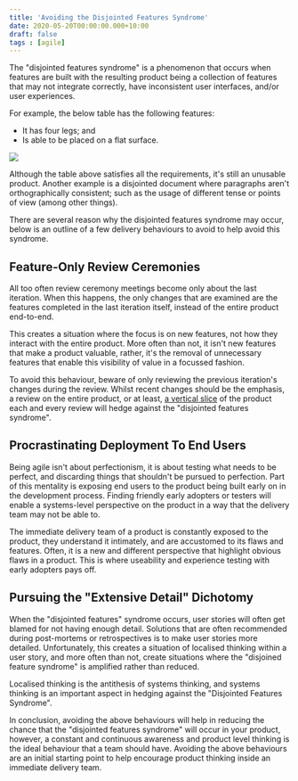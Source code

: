 ```yaml
---
title: 'Avoiding the Disjointed Features Syndrome'
date: 2020-05-20T00:00:00.000+10:00
draft: false
tags : [agile]
---
```


The "disjointed features syndrome" is a phenomenon that occurs when features
are built with the resulting product being a collection of features that may
not integrate correctly, have inconsistent user interfaces, and/or user
experiences.

For example, the below table has the following features:

- It has four legs; and
- Is able to be placed on a flat surface.

![](/images/table.png)

Although the table above satisfies all the requirements, it's still an
unusable product. Another example is a disjointed document where paragraphs
aren't orthographically consistent; such as the usage of different tense or
points of view (among other things).

There are several reason why the disjointed features syndrome may occur,
below is an outline of a few delivery behaviours to avoid to help
avoid this syndrome.

## Feature-Only Review Ceremonies

All too often review ceremony meetings become only about the last iteration.
When this happens, the only changes that are examined are the features completed
in the last iteration itself, instead of the entire product end-to-end.

This creates a situation where the focus is on new features, not how they
interact with the entire product. More often than not, it isn't new features
that make a product valuable, rather, it's the removal of unnecessary features
that enable this visibility of value in a focussed fashion.

To avoid this behaviour, beware of only reviewing the previous iteration's
changes during the review. Whilst recent changes should be the emphasis, a
review on the entire product, or at least, [a vertical slice](https://en.wikipedia.org/wiki/Vertical_slice) of the product each and every review will hedge against the "disjointed features syndrome".

## Procrastinating Deployment To End Users

Being agile isn't about perfectionism, it is about testing what needs to be
perfect, and discarding things that shouldn't be pursued to perfection.
Part of this mentality is exposing end users to the product being built early
on in the development process. Finding friendly early adopters or testers will
enable a systems-level perspective on the product in a way that the delivery
team may not be able to.

The immediate delivery team of a product is constantly exposed to the product,
they understand it intimately, and are accustomed to its flaws and features.
Often, it is a new and different perspective that highlight obvious flaws in
a product. This is where useability and experience testing with early adopters
pays off.

## Pursuing the "Extensive Detail" Dichotomy

When the "disjointed features" syndrome occurs, user stories will often get
blamed for not having enough detail. Solutions that are often recommended
during post-mortems or retrospectives is to make user stories more detailed.
Unfortunately, this creates a situation of localised thinking within a user
story, and more often than not, create situations where the "disjoined feature
syndrome" is amplified rather than reduced.

Localised thinking is the antithesis of systems thinking, and systems thinking
is an important aspect in hedging against the "Disjointed Features Syndrome".

In conclusion, avoiding the above behaviours will help in reducing the chance
that the "disjointed features syndrome" will occur in your product, however,
a constant and continuous awareness and product level thinking is the ideal
behaviour that a team should have. Avoiding the above behaviours are an initial
starting point to help encourage product thinking inside an immediate delivery
team.
